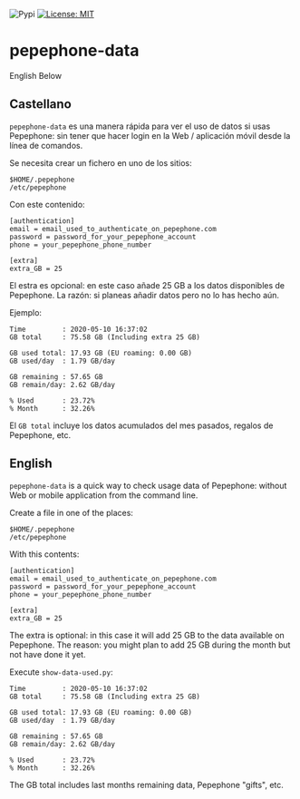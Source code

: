 ![Pypi](https://img.shields.io/pypi/v/pepephone-data)
[![License: MIT](https://img.shields.io/badge/License-MIT-yellow.svg)](https://opensource.org/licenses/MIT)

# pepephone-data
English Below

## Castellano
`pepephone-data` es una manera rápida para ver el uso de datos si usas Pepephone: sin tener que hacer login en la Web / aplicación móvil desde la línea de comandos.

Se necesita crear un fichero en uno de los sitios:
```
$HOME/.pepephone
/etc/pepephone
```

Con este contenido:

```
[authentication]
email = email_used_to_authenticate_on_pepephone.com
password = password_for_your_pepephone_account
phone = your_pepephone_phone_number

[extra]
extra_GB = 25
```

El estra es opcional: en este caso añade 25 GB a los datos disponibles de Pepephone. La razón: si planeas añadir datos pero no lo has hecho aún.

Ejemplo:
```
Time         : 2020-05-10 16:37:02
GB total     : 75.58 GB (Including extra 25 GB)

GB used total: 17.93 GB (EU roaming: 0.00 GB)
GB used/day  : 1.79 GB/day

GB remaining : 57.65 GB
GB remain/day: 2.62 GB/day

% Used       : 23.72%
% Month      : 32.26%
```
El `GB total` incluye los datos acumulados del mes pasados, regalos de Pepephone, etc.

## English
`pepephone-data` is a quick way to check usage data of Pepephone: without Web or mobile application from the command line.

Create a file in one of the places:
```
$HOME/.pepephone
/etc/pepephone
```

With this contents:
```
[authentication]
email = email_used_to_authenticate_on_pepephone.com
password = password_for_your_pepephone_account
phone = your_pepephone_phone_number

[extra]
extra_GB = 25
```
The extra is optional: in this case it will add 25 GB to the data available on Pepephone. The reason: you might plan to add 25 GB during the month but not have done it yet.

Execute `show-data-used.py`:
```
Time         : 2020-05-10 16:37:02
GB total     : 75.58 GB (Including extra 25 GB)

GB used total: 17.93 GB (EU roaming: 0.00 GB)
GB used/day  : 1.79 GB/day

GB remaining : 57.65 GB
GB remain/day: 2.62 GB/day

% Used       : 23.72%
% Month      : 32.26%
```

The GB total includes last months remaining data, Pepephone "gifts", etc.

